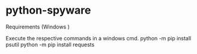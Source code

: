 # python-spyware


Requirements (Windows )

Execute the respective commands in a windows cmd.
python -m pip install psutil
python -m pip install requests

